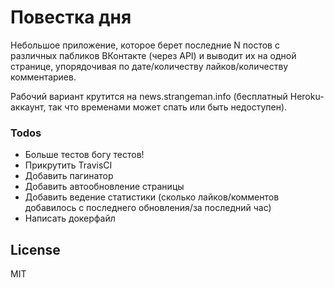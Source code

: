# Повестка дня

Небольшое приложение, которое берет последние N постов с различных пабликов ВКонтакте (через API) и выводит их на одной странице, упорядочивая по дате/количеству лайков/количеству комментариев.

Рабочий вариант крутится на news.strangeman.info (бесплатный Heroku-аккаунт, так что временами может спать или быть недоступен).

### Todos

 - Больше тестов богу тестов!
 - Прикрутить TravisCI
 - Добавить пагинатор
 - Добавить автообновление страницы
 - Добавить ведение статистики (сколько лайков/комментов добавилось с последнего обновления/за последний час)
 - Написать докерфайл

License
----

MIT

